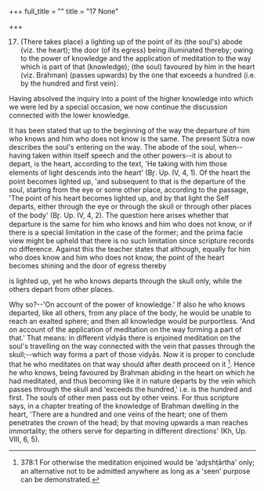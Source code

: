 +++
full_title = ""
title = "17 None"

+++


17. (There takes place) a lighting up of the point of its (the soul's) abode (viz. the heart); the door (of its egress) being illuminated thereby; owing to the power of knowledge and the application of meditation to the way which is part of that (knowledge); (the soul) favoured by him in the heart (viz. Brahman) (passes upwards) by the one that exceeds a hundred (i.e. by the hundred and first vein).

Having absolved the inquiry into a point of the higher knowledge into which we were led by a special occasion, we now continue the discussion connected with the lower knowledge.

It has been stated that up to the beginning of the way the departure of him who knows and him who does not know is the same. The present Sūtra now describes the soul's entering on the way. The abode of the soul, when--having taken within itself speech and the other powers--it is about to depart, is the heart, according to the text, 'He taking with him those elements of light descends into the heart' (Br̥. Up. IV, 4, 1). Of the heart the point becomes lighted up, 'and subsequent to that is the departure of the soul, starting from the eye or some other place, according to the passage, 'The point of his heart becomes lighted up, and by that light the Self departs, either through the eye or through the skull or through other places of the body' (Br̥. Up. IV, 4, 2). The question here arises whether that departure is the same for him who knows and him who does not know, or if there is a special limitation in the case of the former; and the prima facie view might be upheld that there is no such limitation since scripture records no difference. Against this the teacher states that although, equally for him who does know and him who does not know, the point of the heart becomes shining and the door of egress thereby

is lighted up, yet he who knows departs through the skull only, while the others depart from other places.

Why so?--'On account of the power of knowledge.' If also he who knows departed, like all others, from any place of the body, he would be unable to reach an exalted sphere; and then all knowledge would be purportless. 'And on account of the application of meditation on the way forming a part of that.' That means: in different vidyās there is enjoined meditation on the soul's travelling on the way connected with the vein that passes through the skull;--which way forms a part of those vidyās. Now it is proper to conclude that he who meditates on that way should after death proceed on it [^fn_222]. Hence he who knows, being favoured by Brahman abiding in the heart on which he had meditated, and thus becoming like it in nature departs by the vein which passes through the skull and 'exceeds the hundred,' i.e. is the hundred and first. The souls of other men pass out by other veins. For thus scripture says, in a chapter treating of the knowledge of Brahman dwelling in the heart, 'There are a hundred and one veins of the heart; one of them penetrates the crown of the head; by that moving upwards a man reaches immortality; the others serve for departing in different directions' (Kh, Up. VIII, 6, 5).

[^fn_222]: 378:1 For otherwise the meditation enjoined would be 'adr̥shṭārtha' only; an alternative not to be admitted anywhere as long as a 'seen' purpose can be demonstrated.

